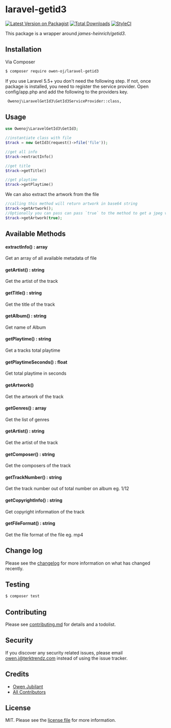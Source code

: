 # laravel-getid3

[![Latest Version on Packagist][ico-version]][link-packagist]
[![Total Downloads][ico-downloads]][link-downloads]
[![StyleCI](https://github.styleci.io/repos/163754555/shield?branch=master)](https://github.styleci.io/repos/163754555)

This package is a wrapper around *james-heinrich/getid3*.<br>

## Installation

Via Composer

``` bash
$ composer require owen-oj/laravel-getid3
```

If you use Laravel 5.5+ you don't need the following step. If not, once package is installed, you need to register the service provider. Open config/app.php and add the following to the providers key.
``` bash
 Owenoj\LaravelGetId3\GetId3ServiceProvider::class,
```

## Usage
``` php
use Owenoj\LaravelGetId3\GetId3;

//instantiate class with file
$track = new GetId3(request()->file('file'));

//get all info
$track->extractInfo()

//get title
$track->getTitle()

//get playtime
$track->getPlaytime()
```

We can also extract the artwork from the file
```php
//calling this method will return artwork in base64 string
$track->getArtwork();
//Optionally you can pass can pass `true` to the method to get a jpeg version. This will return an UploadedFile instance
$track->getArtwork(true);
```

## Available Methods

#### extractInfo() : array 
Get an array of all available metadata of file
#### getArtist() : string      
 Get the artist of the track
#### getTitle() : string      
Get the title of the track
#### getAlbum() : string       
Get name of Album
#### getPlaytime() : string    
Get a tracks total playtime  
#### getPlaytimeSeconds() : float
Get total playtime in seconds
#### getArtwork() 
Get the artwork of the track
#### getGenres() : array
Get the list of genres
#### getArtist() : string
Get the artist of the track
#### getComposer() : string
Get the composers of the track
#### getTrackNumber() : string
Get the track number out of total number on album eg. 1/12
#### getCopyrightInfo() : string
Get copyright information of the track
#### getFileFormat() : string
Get the file format of the file eg. mp4

## Change log

Please see the [changelog](changelog.md) for more information on what has changed recently.

## Testing

``` bash
$ composer test
```

## Contributing

Please see [contributing.md](contributing.md) for details and a todolist.

## Security

If you discover any security related issues, please email owen.j@terktrendz.com instead of using the issue tracker.

## Credits

- [Owen Jubilant][link-author]
- [All Contributors][link-contributors]

## License

MIT. Please see the [license file](license.md) for more information.

[ico-version]: https://img.shields.io/packagist/v/owen-oj/laravel-getid3.svg?style=flat-square
[ico-downloads]: https://img.shields.io/packagist/dt/owen-oj/laravel-getid3.svg?style=flat-square
[ico-styleci]: https://styleci.io/repos/12345678/shield

[link-packagist]: https://packagist.org/packages/owen-oj/laravel-getid3
[link-downloads]: https://packagist.org/packages/owen-oj/laravel-getid3
[link-styleci]: https://styleci.io/repos/12345678
[link-author]: https://github.com/owen-oj
[link-contributors]: ../../contributors]
